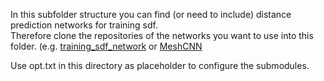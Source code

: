 In this subfolder structure you can find (or need to include) distance prediction networks for training sdf.  
Therefore clone the repositories of the networks you want to use into this folder.
(e.g. [training_sdf_network](https://github.com/julianstrietzel/training_sdf_estimators)
or [MeshCNN](https://github.com/julianstrietzel/MeshCNN])

Use opt.txt in this directory as placeholder to configure the submodules.
